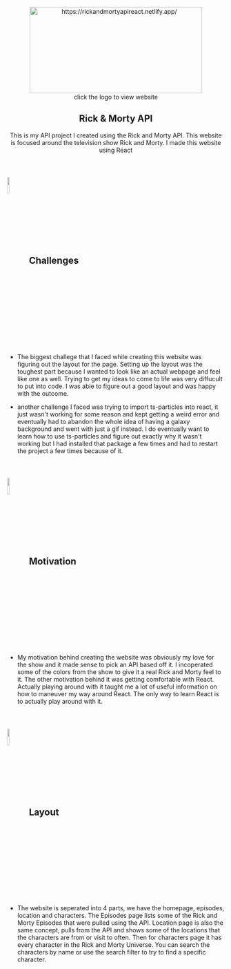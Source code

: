 <p align="center">
  <a href="https://rickandmortyapireact.netlify.app/" target="blank">
    <img src="https://1000logos.net/wp-content/uploads/2022/03/Rick-and-Morty.png" alt="https://rickandmortyapireact.netlify.app/" height="200" width="400">
  </a><br>
 click the logo to view website
</p>

<h2 align="center">Rick & Morty API </h2>  
<p align="center">
This is my API project I created using the Rick and Morty API. This website is focused around the television show Rick and Morty. I made this website using React</p>

## <br><img src='https://th.bing.com/th/id/OIP.vDZoRZP0AgiBz3GdUdYFSwHaFN?pid=ImgDet&rs=1' style='display:inline;vertical-align:middle;;vertical-align:middle;width:10%;" />'>Challenges
- The biggest challege that I faced while creating this website was figuring out the layout for the page. Setting up the layout was the toughest part because I wanted to look like an actual webpage and feel like one as well. Trying to get my ideas to come to life was very diffucult to put into code. I was able to figure out a good layout and was happy with the outcome. 

- another challenge I faced was trying to import ts-particles into react, it just wasn't working for some reason and kept getting a weird error and eventually had to abandon the whole idea of having a galaxy background and went with just a gif instead. I do eventually want to learn how to use ts-particles and figure out exactly why it wasn't working but I had installed that package a few times and had to restart the project a few times because of it. 

## <br><img src='https://pngimg.com/uploads/rick_morty/rick_morty_PNG8.png' style='display:inline;vertical-align:middle;;vertical-align:middle;width:10%;" />'>Motivation
- My motivation behind creating the website was obviously my love for the show and it made sense to pick an API based off it. I incoperated some of the colors from the show to give it a real Rick and Morty feel to it. The other motivation behind it was getting comfortable with React. Actually playing around with it taught me a lot of useful information on how to maneuver my way around React. The only way to learn React is to actually play around with it. 

## <br><img src='https://th.bing.com/th/id/OIP.VLBDXtKk5MG3MERMkTS24wHaKq?pid=ImgDet&rs=1' style='display:inline;vertical-align:middle;;vertical-align:middle;width:10%;" />'>Layout
- The website is seperated into 4 parts, we have the homepage, episodes, location and characters. The Episodes page lists some of the Rick and Morty Episodes that were pulled using the API. Location page is also the same concept, pulls from the API and shows some of the locations that the characters are from or visit to often. Then for characters page it has every character in the Rick and Morty Universe. You can search the characters by name or use the search filter to try to find a specific character. 
